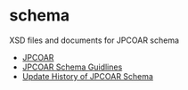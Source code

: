 # schema
XSD files and documents for JPCOAR schema

- [JPCOAR](https://jpcoar.repo.nii.ac.jp/)
- [JPCOAR Schema Guidlines](https://schema.irdb.nii.ac.jp/)
- [Update History of JPCOAR Schema](https://schema.irdb.nii.ac.jp/ja/history)
